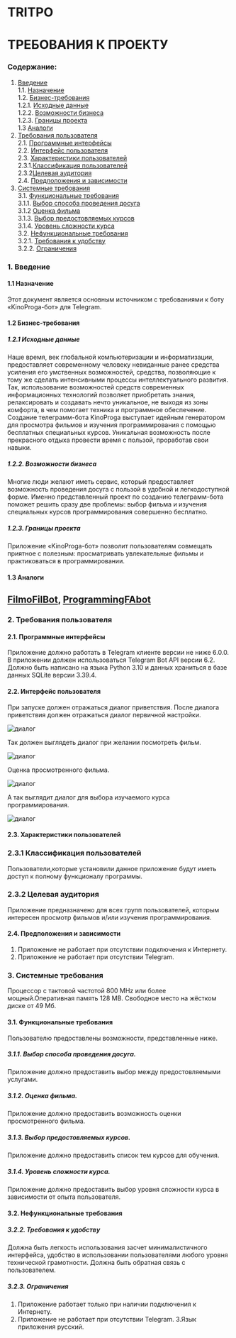 # TRITPO
# ТРЕБОВАНИЯ К ПРОЕКТУ

### Содержание:
1. [Введение](#1) <br>
 1.1. [Назначение](#1.1) <br>
 1.2. [Бизнес-требования](#1.2) <br>
   1.2.1. [Исходные данные](#1.2.1) <br>
   1.2.2. [Возможности бизнеса](#1.2.2) <br>
   1.2.3. [Границы проекта](#1.2.3) <br>
 1.3 [Аналоги](#1.3) <br>
2. [Требования пользователя](#2) <br>
2.1. [Программные интерфейсы](#2.1) <br>
2.2. [Интерфейс пользователя](#2.2) <br>
2.3. [Характеристики пользователей](#2.3) <br>
2.3.1.[Классификация пользователей](#2.3.1) <br>
2.3.2[Целевая аудитория](#2.3.2) <br>
2.4. [Предположения и зависимости](#2.4) <br>
3. [Системные требования](#3) <br>
3.1. [Функциональные требования](#3.1) <br>
3.1.1. [Выбор способа проведения досуга](#3.1.1) <br>
3.1.2 [Оценка фильма](#3.1.2) <br>
3.1.3. [Выбор предостовляемых курсов](#3.1.3) <br>
3.1.4. [Уровень сложности курса](#3.1.4) <br>
3.2. [Нефункциональные требования](#3.2) <br>
3.2.1. [Требования к удобству](#3.2.1) <br>
3.2.2. [Ограничения](#3.2.2) <br>


### 1. Введение <a name="1"></a>
#### 1.1 Назначение <a name="1.1"></a>
Этот документ является основным источником с требованиями к боту «KinoProga-бот» для Telegram.

#### 1.2 Бизнес-требования <a name="1.2"></a>
##### 1.2.1 Исходные данные <a name="1.2.1"></a>
Наше время, век глобальной компьютеризации и информатизации, предоставляет современному человеку невиданные ранее средства усиления его умственных возможностей, средства, позволяющие к тому же сделать интенсивными процессы интеллектуального развития. Так, использование возможностей средств современных информационных технологий позволяет приобретать знания, релаксировать и создавать нечто уникальное, не выходя из зоны комфорта, в чем помогает техника и программное обеспечение. Создание телеграмм-бота KinoProga выступает идейным генератором для просмотра фильмов и изучения программирования с помощью бесплатных специальных курсов. Уникальная возможность после прекрасного отдыха провести время с пользой, проработав свои навыки. 

##### 1.2.2. Возможности бизнеса <a name="1.2.2"></a>
Многие люди желают иметь сервис, который предоставляет возможность проведения досуга с пользой в удобной и легкодоступной форме. Именно представленный проект по созданию телеграмм-бота поможет решить сразу две проблемы: выбор фильма и изучения специальных курсов программирования совершенно бесплатно. 

##### 1.2.3. Границы проекта <a name="1.2.3"></a>
Приложение «KinoProga-бот» позволит пользователям совмещать приятное с полезным: просматривать увлекательные фильмы и практиковаться в программировании.

#### 1.3 Аналоги <a name="1.3"></a>
## [FilmoFilBot](https://t.me/FilmoFilBot), [ProgrammingFAbot](https://t.me/ProgrammingFAbot)

### 2. Требования пользователя <a name="2"></a>
#### 2.1. Программные интерфейсы <a name="2.1"></a>
Приложение должно работать в Telegram клиенте версии не ниже 6.0.0. В приложении должен использоваться Telegram Bot API версии 6.2. Должно быть написано на языка Python 3.10 и данных храниться в базе данных SQLite версии 3.39.4.

#### 2.2. Интерфейс пользователя <a name="2.2"></a>
При запуске должен отражаться диалог приветствия.
После диалога приветствия должен отражаться диалог первичной настройки.

![диалог](исходники/Start.jpg)

Так должен выглядеть диалог при желании посмотреть фильм.

![диалог](исходники/film.jpg)

Оценка просмотренного фильма.

![диалог](исходники/filmScore.jpg)

А так выглядит диалог для выбора изучаемого курса программирования.

![диалог](исходники/lessons.jpg)

#### 2.3. Характеристики пользователей <a name="2.3"></a>
### 2.3.1 Классификация пользователей <a name="2.3.1"></a>
Пользователи,которые установили данное приложение будут иметь доступ к полному функционалу программы.
### 2.3.2 Целевая аудитория <a name="2.3.2"></a>
Приложение предназначено для всех групп пользователей, которым интересен просмотр фильмов и/или изучения программирования.

#### 2.4. Предположения и зависимости <a name="2.4"></a>
1. Приложение не работает при отсутствии подключения к Интернету.
2. Приложение не работает при отсутствии Telegram.

### 3. Системные требования <a name="3"></a>
 Процессор с тактовой частотой 800 MHz или более мощный.Оперативная память 128 MB. Свободное место на жёстком диске от 49 Мб.

#### 3.1. Функциональные требования <a name="3.1"></a>
Пользователю предоставлены возможности, представленные ниже.

##### 3.1.1. Выбор способа проведения досуга.<a name="3.1.1"></a>
Приложение должно предоставить выбор между предостовляемыми услугами.
##### 3.1.2. Оценка фильма.<a name="3.1.2"></a>
Приложение должно предоставить возможность оценки просмотренного фильма.
##### 3.1.3. Выбор предостовляемых курсов.<a name="3.1.3"></a>
Приложение должно предоставить список тем курсов для обучения.
##### 3.1.4. Уровень сложности курса.<a name="3.1.4"></a>
Приложение должно предоставить выбор уровня сложности курса в зависимости от опыта пользователя.

#### 3.2. Нефункциональные требования <a name="3.2"></a>
##### 3.2.2. Требования к удобству <a name="3.2.1"></a>
Должна быть легкость использования засчет минималистичного интерфейса, удобство в использовании пользователями любого уровня технической грамотности. Должна быть обратная связь с пользователем.

 ##### 3.2.3. Ограничения <a name="3.2.2"></a>
1. Приложение работает только при наличии подключения к Интернету.
2. Приложение не работает при отсутствии Telegram.
3.Язык приложения русский.
